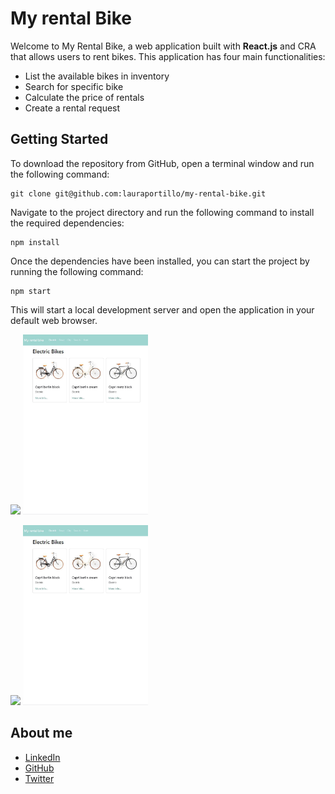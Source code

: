 # My rental Bike

Welcome to My Rental Bike, a web application built with **React.js** and CRA that allows users to rent bikes. This application has four main functionalities:

- List the available bikes in inventory
- Search for specific bike
- Calculate the price of rentals
- Create a rental request

## Getting Started

To download the repository from GitHub, open a terminal window and run the following command:

    git clone git@github.com:lauraportillo/my-rental-bike.git

Navigate to the project directory and run the following command to install the required dependencies:

    npm install

Once the dependencies have been installed, you can start the project by running the following command:

    npm start

This will start a local development server and open the application in your default web browser.

<img src="https://github.com/lauraportillo/my-rental-bike/src/images/01bike820x1180.jpg" width="200"> <img src="https://github.com/lauraportillo/my-rental-bike/blob/master/src/images/01bike820x1180.jpg" width="200"> 

<img src="https://github.com/lauraportillo/my-rental-bike/src/images/01bike820x1180.jpg" width="200"> <img src="https://github.com/lauraportillo/my-rental-bike/blob/master/src/images/01bike820x1180.jpg" width="200"> 




## About me

- [LinkedIn](https://www.linkedin.com/in/laura-portillo-rodr%C3%ADguez-21965a86/)
- [GitHub](https://github.com/lauraportillo)
- [Twitter](https://twitter.com/LauraPo02860847)
